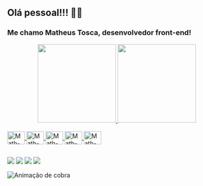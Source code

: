 ## Olá pessoal!!! 👋🏼 
### Me chamo Matheus Tosca, desenvolvedor front-end!

<div align="center">
  <a href="https://github.com/matheus-dnt">
  <img height="180em" src="https://github-readme-stats.vercel.app/api?username=matheus-dnt&show_icons=true&theme=dark&include_all_commits=true&count_private=true"/>
  <img height="180em" src="https://github-readme-stats.vercel.app/api/top-langs/?username=matheus-dnt&layout=compact&langs_count=7&theme=dark"/>
</div>

</div>
<div style="display: inline_block"><br>
  <img align="center" alt="Math-Js" height="30" width="40" src="https://cdn.jsdelivr.net/gh/devicons/devicon/icons/html5/html5-original-wordmark.svg">
  <img align="center" alt="Math-Ts" height="30" width="40" src="https://cdn.jsdelivr.net/gh/devicons/devicon/icons/css3/css3-original-wordmark.svg">
  <img align="center" alt="Math-Ts" height="30" width="40" src="https://cdn.jsdelivr.net/gh/devicons/devicon/icons/git/git-plain-wordmark.svg">
  <img align="center" alt="Math-Ts" height="30" width="40" src="https://cdn.jsdelivr.net/gh/devicons/devicon/icons/javascript/javascript-original.svg">
  <img align="center" alt="Math-Ts" height="30" width="40" src="https://cdn.jsdelivr.net/gh/devicons/devicon/icons/vscode/vscode-original-wordmark.svg">
</div>

##

<div>
  <a href="https://www.instagram.com/matheus_dnt/" target="_blank"><img src="https://img.shields.io/badge/Instagram-E4405F?style=for-the-badge&logo=instagram&logoColor=white" target="_blank"></a>
  <a href = "mailto:matheustosca2@gmail.com"><img src="https://img.shields.io/badge/Gmail-D14836?style=for-the-badge&logo=gmail&logoColor=white" target ="_blank"></a>
  <a href="https://www.linkedin.com/in/matheustosca/" target="_blank"><img src="https://img.shields.io/badge/LinkedIn-0077B5?style=for-the-badge&logo=linkedin&logoColor=white" target="_blank"></a>
   <a href="https://www.facebook.com/matheus.tosca2/" target="_blank"><img src="https://img.shields.io/badge/Facebook-1877F2?style=for-the-badge&logo=facebook&logoColor=white" target="_blank"></a>
 
  ![Animação de cobra](https://github.com/matheus-dnt/matheus-dnt/blob/output/github-contribution-grid-snake.svg)
</div>
